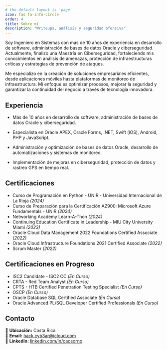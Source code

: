 ```yaml
---
# the default layout is 'page'
icon: fas fa-info-circle
order: 4
title: Sobre mí
description: "Writeups, análisis y seguridad ofensiva"
---
```


Soy Ingeniero en Sistemas con más de 10 años de experiencia en desarrollo de software, administración de bases de datos Oracle y ciberseguridad. Actualmente, finalizo una Maestría en Ciberseguridad, fortaleciendo mis conocimientos en análisis de amenazas, protección de infraestructuras críticas y estrategias de prevención de ataques.

Me especializo en la creación de soluciones empresariales eficientes, desde aplicaciones móviles hasta plataformas de monitoreo de infraestructura. Mi enfoque es optimizar procesos, mejorar la seguridad y garantizar la continuidad del negocio a través de tecnología innovadora.

## Experiencia

- Más de 10 años en desarrollo de software, administración de bases de datos Oracle y ciberseguridad.

- Especialista en Oracle APEX, Oracle Forms, .NET, Swift (iOS), Android, PHP y JavaScript.

- Administración y optimización de bases de datos Oracle, desarrollo de automatizaciones y sistemas de monitoreo.

- Implementación de mejoras en ciberseguridad, protección de datos y rastreo GPS en tiempo real.

## Certificaciones

- Curso de Programación en Python - UNIR - Universidad Internacional de La Rioja *(2024)*
- Curso de Preparación para la Certificación AZ900: Microsoft Azure Fundamentals - UNIR *(2024)*
- Networking Academy Learn-A-Thon *(2024)*
- Continuing Education Certificate in Leadership - MIU City University Miami *(2023)*
- Oracle Cloud Data Management 2022 Foundations Certified Associate *(2022)*
- Oracle Cloud Infrastructure Foundations 2021 Certified Associate *(2022)*
- Scrum Master *(2022)*

## Certificaciones en Progreso

- ISC2 Candidate - ISC2 CC *(En Curso)*
- CRTA - Red Team Analyst *(En Curso)*
- CPTS - HTB Certified Penetration Testing Specialist *(En Curso)*
- OSCP *(En Curso)*
- Oracle Database SQL Certified Associate *(En Curso)*
- Oracle Advanced PL/SQL Developer Certified Professionals *(En Curso)*

## Contacto

📍 **Ubicación:** Costa Rica  
📧 **Email:** [hack.cyb3ar@icloud.com](mailto:hack.cyb3ar@icloud.com)  
🔗 **LinkedIn:** [linkedin.com/in/caosorno](https://www.linkedin.com/in/caosorno)
